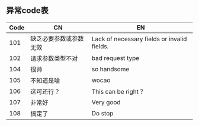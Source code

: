 ## 异常code表
| Code | CN          | EN                                          |
|------|-------------|---------------------------------------------|
| 101  | 缺乏必要参数或参数无效 | Lack of necessary fields or invalid fields. |
| 102  | 请求参数类型不对    | bad request type                            |
| 104  | 很帅          | so handsome                                 |
| 105  | 不知道是啥       | wocao                                       |
| 106  | 这可还行？       | This can be right？                          |
| 107  | 非常好         | Very good                                   |
| 108  | 搞定了         | Do stop                                     |

